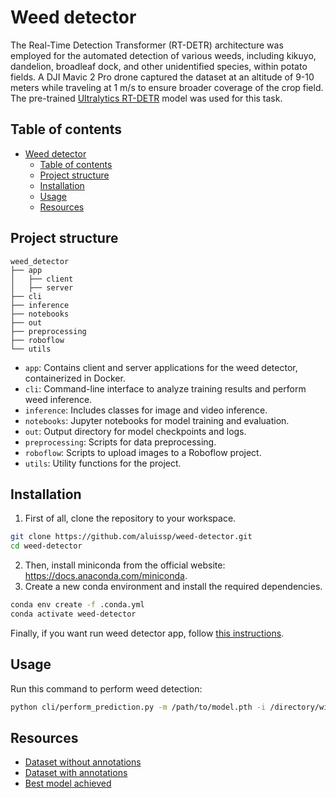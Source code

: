 # Weed detector

The Real-Time Detection Transformer (RT-DETR) architecture was employed for the automated detection of various weeds, including kikuyo, dandelion, broadleaf dock, and other unidentified species, within potato fields. A DJI Mavic 2 Pro drone captured the dataset at an altitude of 9-10 meters while traveling at 1 m/s to ensure broader coverage of the crop field. The pre-trained [Ultralytics RT-DETR](https://docs.ultralytics.com/models/rtdetr/) model was used for this task.

## Table of contents

- [Weed detector](#weed-detector)
  - [Table of contents](#table-of-contents)
  - [Project structure](#project-structure)
  - [Installation](#installation)
  - [Usage](#usage)
  - [Resources](#resources)

## Project structure

```
weed_detector
├── app
│   ├── client
│   ├── server
├── cli
├── inference
├── notebooks
├── out
├── preprocessing
├── roboflow
└── utils
```

- `app`: Contains client and server applications for the weed detector, containerized in Docker.
- `cli`: Command-line interface to analyze training results and perform weed inference.
- `inference`: Includes classes for image and video inference.
- `notebooks`: Jupyter notebooks for model training and evaluation.
- `out`: Output directory for model checkpoints and logs.
- `preprocessing`: Scripts for data preprocessing.
- `roboflow`: Scripts to upload images to a Roboflow project.
- `utils`: Utility functions for the project.

## Installation

1. First of all, clone the repository to your workspace.

```bash
git clone https://github.com/aluissp/weed-detector.git
cd weed-detector
```

2. Then, install miniconda from the official website: https://docs.anaconda.com/miniconda.
3. Create a new conda environment and install the required dependencies.

```bash
conda env create -f .conda.yml
conda activate weed-detector
```

Finally, if you want run weed detector app, follow [this instructions](app/README.md).

## Usage

Run this command to perform weed detection:

```bash
python cli/perform_prediction.py -m /path/to/model.pth -i /directory/with/images --show-tag
```

## Resources
* [Dataset without annotations](https://www.kaggle.com/datasets/luisperugachi/papas-malezas-dataset)
* [Dataset with annotations](https://www.kaggle.com/datasets/f50d53884d81757caff683a23399bc80a2f7da95937ad15efe00826aab46f4f5)
* [Best model achieved](https://www.kaggle.com/models/luisperugachi/best-rt-detr-model-to-detect-weeds)
